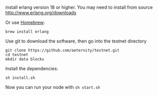 install erlang version 18 or higher.
You may need to install from source http://www.erlang.org/downloads

Or use [Homebrew](https://brew.sh):
```
brew install erlang
```

Use git to download the software, then go into the testnet directory
```
git clone https://github.com/aeternity/testnet.git
cd testnet
mkdir data blocks
```

Install the dependencies:
```
sh install.sh
```

Now you can run your node with ```sh start.sh```
